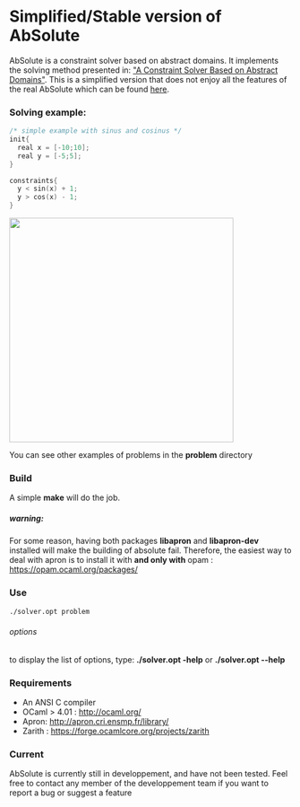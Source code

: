 # Simplified/Stable version of AbSolute

AbSolute is a constraint solver based on abstract domains. It implements the solving method presented in: ["A Constraint Solver Based on Abstract Domains"](https://hal.archives-ouvertes.fr/hal-00785604/file/Pelleau_Mine_Truchet_Benhamou.pdf). This is a simplified version that does not enjoy all the features of the real AbSolute which can be found [here](https://github.com/mpelleau/AbSolute).

### Solving example:

```c
/* simple example with sinus and cosinus */
init{
  real x = [-10;10];
  real y = [-5;5];
}

constraints{
  y < sin(x) + 1;
  y > cos(x) - 1;
}
```
<img src="https://github.com/mpelleau/AbSolute/blob/master/imgs/t2.png" width="400" height="400">

You can see other examples of problems in the **problem** directory

### Build
A simple **make** will do the job.
##### warning:
For some reason, having both packages **libapron** and **libapron-dev** installed will make the building of absolute fail.
Therefore, the easiest way to deal with apron is to install it with **and only with** opam : https://opam.ocaml.org/packages/

### Use
```sh
./solver.opt problem
```

###### options
to display the list of options, type: **./solver.opt -help** or **./solver.opt --help**


### Requirements
- An ANSI C compiler
- OCaml > 4.01 : http://ocaml.org/
- Apron: http://apron.cri.ensmp.fr/library/
- Zarith : https://forge.ocamlcore.org/projects/zarith

### Current
AbSolute is currently still in developpement, and have not been tested.
Feel free to contact any member of the developpement team if you want to report a bug or suggest a feature